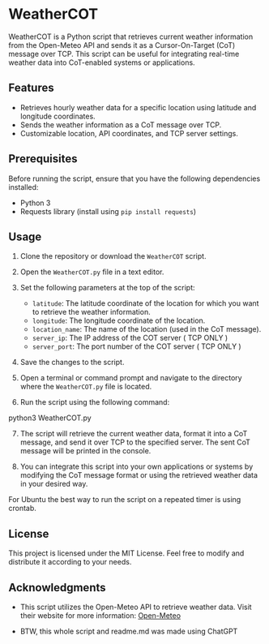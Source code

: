 # WeatherCOT

WeatherCOT is a Python script that retrieves current weather information from the Open-Meteo API and sends it as a Cursor-On-Target (CoT) message over TCP. This script can be useful for integrating real-time weather data into CoT-enabled systems or applications. 

## Features

- Retrieves hourly weather data for a specific location using latitude and longitude coordinates.
- Sends the weather information as a CoT message over TCP.
- Customizable location, API coordinates, and TCP server settings.

## Prerequisites

Before running the script, ensure that you have the following dependencies installed:

- Python 3
- Requests library (install using `pip install requests`)

## Usage

1. Clone the repository or download the `WeatherCOT` script.

2. Open the `WeatherCOT.py` file in a text editor.

3. Set the following parameters at the top of the script:

   - `latitude`: The latitude coordinate of the location for which you want to retrieve the weather information.
   - `longitude`: The longitude coordinate of the location.
   - `location_name`: The name of the location (used in the CoT message).
   - `server_ip`: The IP address of the COT server ( TCP ONLY )
   - `server_port`: The port number of the COT server ( TCP ONLY )

4. Save the changes to the script.

5. Open a terminal or command prompt and navigate to the directory where the `WeatherCOT.py` file is located.

6. Run the script using the following command:

python3 WeatherCOT.py

7. The script will retrieve the current weather data, format it into a CoT message, and send it over TCP to the specified server. The sent CoT message will be printed in the console.

8. You can integrate this script into your own applications or systems by modifying the CoT message format or using the retrieved weather data in your desired way.

For Ubuntu the best way to run the script on a repeated timer is using crontab.

## License

This project is licensed under the MIT License. Feel free to modify and distribute it according to your needs.

## Acknowledgments

- This script utilizes the Open-Meteo API to retrieve weather data. Visit their website for more information: [Open-Meteo](https://open-meteo.com/)

- BTW, this whole script and readme.md was made using ChatGPT
